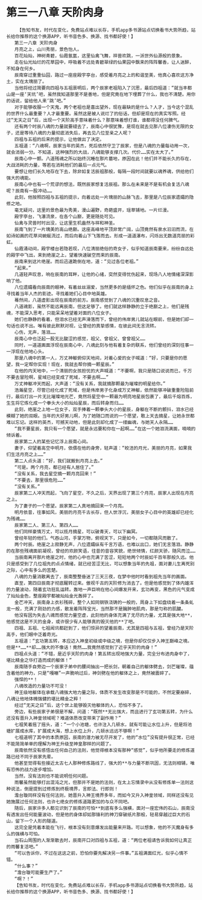 # 第三一八章 天阶肉身
        【告知书友，时代在变化，免费站点难以长存，手机app多书源站点切换看书大势所趋，站长给你推荐的这个换源APP，听书音色多、换源、找书都好使！】
       第三一八章 天阶肉身
       月亮之上，山川秀丽，景色怡人。
       百花灿灿，神树青碧，仙霞氤氲，这里仙禽飞舞，祥兽欢跳，一派世外仙源般的景象。
       走在仙光灿烂的花草园中，呼吸着不远处青碧翠绿的仙果园中飘来的阵阵馨香，让人迷醉，不知身在何乡。
       辰南穿过重重仙园，路过一座座殿宇亭台，感受着月亮之上的和谐至美，他真心喜欢这方净土，实在太瑰丽了。
       当他将经过简要向四祖与五祖禀明后，两个辰家老祖陷入了沉思，最后四祖道：“就当丰都山是一座‘天坑’吧，虽然我知道那里不是善地，但是究竟在地下埋葬了什么，我也不清楚。用你的话说，留给他人来‘跳’吧。”
       对于能够收服一个天鬼，两个老祖也是喜出望外，现在最缺的是什么？人才，当今这个混乱的世界什么最重要？人才最重要。虽然这是被人说烂了的俗话，但却是现在的真实写照。经过“无天之日”后，出现一个天阶高手意味着什么？那意味着想打谁，谁都得没任何脾气。
       还有两个时辰八魂的力量就要褪去了，辰南心中很犹豫，是现在就去见那八位凄伤无限的女子，还是等待八魂的力量彻底消失后，再去见八位至亲之人呢？
       四祖与五祖的后来的提示，让他做出了决定。
       五祖道：“八魂啊，辰家当年的英杰，死后依然守卫了辰家，但是八魂的力量每动用一次，就会消弱一分。不知道，这种强烈的大战，八魂能够支撑几次。代价……实在太大了。”
       辰南心中一颤。八道残魂之所以始终沉睡在那片墓地，原因在此！他们并不能长久的存在，大战消耗的力量，等若在消耗他们的最后一点元气。
       要想让他们长久地存在下去，除非如复活辰祖那般，每隔一段时间就要以魂养魂，供给他们强大的魂能。
       辰南心中也有一个荒谬的想法，既然辰家想复活辰祖。那么在未来是不是有机会复活八魂呢？辰南有一股冲动……
       此刻，他按照四祖与五祖的提示，向着远处一片瑰丽的山脉飞去，那里是八位辰家遗孀的隐修之地。
       毫无疑问，这里的景色最为秀美，漫山遍野，奇葩盛开，瑶草铺地。一片烂漫。
       殿宇亭台，飞瀑流泉，在各个山巅，更是随处可见。
       仙禽与灵兽时时出没，让这里生机盎然与祥和神圣。
       辰南飞到了一片瑰美的高山绝巅。这座高峰地平顶非常广阔，山顶竟然有泉水汩汩而流，在如诗如画的花草间蜿蜒流过，而后向着山下飞落而去。形成一道道瀑布，闪烁出无数道亮丽的彩虹。
       仙霞涌动间，殿宇楼台若隐若现，八位清丽绝俗的奇女子，似乎知道辰南要来，纷纷自远处的殿宇中飞出，来到绝崖之上，望着快速破空而来的辰南。
       辰南来到这片绝崖。而后迅速跪倒在地，道：“见过各位老祖。”
       “起来。”
       几道轻声叹息，响在辰南的耳畔，让他的心绪，突然变得忧伤起来，现场八人地情绪深深影响了他。
       八位遗孀看向辰南的眼神，有着丝丝溺爱，当然更多的是缅怀之色。他们似乎在辰南的身上寻找着当年人杰的影迹。寻找着她们心目中地英雄。
       蓦然间，八道虚影出现在辰南的前方。辰南感觉到了八魂的沉重叹息之音。
       八道魂影，虽然不能远离辰南，但这足够了。他们就这样静静的立于绝巅之上，他们是残魂，不能深入思考，只能呆呆地望着对面的八位女子。
       她们也静静的看着，但泪水已经无声滑落而下，曾经的伟岸男儿就站在眼前，但是她们却一句话也说不出。唯有彼此默默对视，让曾经的真挚感情，在彼此间无言流转。
       心伤，无声，落泪……
       辰南心中也泛起一股无比酸涩的感觉，祖父、曾祖父、曾曾祖父……
       同时，一道道画面浮现在辰南心中，八魂此刻与他有着复杂的联系，他们曾经的深刻往事一一浮现在他地心头。
       那是八魂中的第一人，万丈神躯俯仰天地间，对着心爱的女子喊道：“好，只要是你的愿望，我一定帮你实现！现在，我就去帮你摘一颗星辰。”
       在他的内天地中，一个清丽的女孩担忧的大声喊道：“不要啊，我只是随口说说而已，千万不要去冒险啊，星域已经变成了死域，不要去啊……”
       万丈神躯冲天而起，大声道：“没有关系，我就摘那颗最为璀璨的明星给你。”
       浩瀚星空，尽管已经化成了死域，但是伟岸男子化身成万丈神躯，依然能够冲破重重险阻前行，最后打出一片无比璀璨地光芒，竟然将星空中一颗最为明亮地星辰包裹了，最后千熔百炼，生生将它炼化成一个拳头大小的灿灿星辰，而后转身而归……
       此刻，绝崖之上地一位女子，双手捧着一颗拳头大小的星辰，身躯在不断的颤抖，泪水已经模糊了她的双眼。当年的大好男儿啊，为了她随口而说的一个愿望，敢上天去摘星，让她永世都难以忘记。这样的英杰，可撼天动地，但是此刻却化成了一缕幽魂，与她天人永隔……
       “我不要星辰，我只有一个愿望，就是永远要和你在一起啊……”在这一个她泪流满面，喃喃的倾诉着。
       辰家第二人的某些记忆浮上辰南心间。
       妻子，仰望着高空中明月，依偎在他的身旁，轻声道：“皎洁的月光，美丽的月亮，如果我们生活月亮之上……”
       第二人点头道：“好，我们就搬到月亮上去。”
       “可是。两个月亮，都已经有人居住了。”
       “没有关系，我去星空摘一颗月亮回来！”
       “不要去，那里很危险……”
       “没有关系。”
       辰家第二人冲天而起，飞向了星空，不久之后，天界出现了第三个月亮，辰家人出现在月亮之上。
       为了妻子的一个愿望。辰家第二人真地摘回来一个月亮。
       明月依昔，往事如风，美丽的月亮千古长存，但人世浮沉，美丽女子心目中的英雄却已经化为残魂……
       辰家第二人、第三人、第四人……
       他们同样豪情万丈，可以揽月摘星，可以破青天，可以下幽冥。
       曾经年轻的他们。气吞山河，手掌万物，俯视天下，只是如今，一切都随风而散了。
       两个时辰。绝崖之上寂静无声，八位遗孀纵有千言万语，也难以出口，她们无言落泪。静静的在那些残魂面前凝视，曾经的欢颜笑语，往昔的音容笑貌，绝世倾情，红颜天骄，随风而泣……
       当辰南离开那片绝崖之时，他的心中也充满了苦涩，短短地两个时辰如千百年那般久远。他只是感受到了几位祖先的点点情绪，就已经苦涩无比，可以想象当年的先祖，面对妻儿生离死别之际，心中有多么的苦楚。
       八魂的力量消散离去了，辰南整整昏迷了三天三夜，在梦中他时时看到祖先当年的画面。
       直至，第四日辰南才彻底醒转过来。傲视千古的天阶修为消去了。但是他感觉到了体内雄浑的力量波动，随着玄功狂乱运转。轰地一声巨响在他心间爆发开来，玄功再变，黑色的元气变成了灿灿金色，整座殿宇都被灿灿金光轰碎了。
       金芒冲天，辰南身上衣衫残碎，整个人如同钢铁浇铸的一般的，周身上下如盘绕着一条条虬龙一般，充满了刚劲的力感，散发着阵阵宝光，当然那不是臃肿地肌肉，那是匀称的肌腱。
       他没有因为失去八魂而感觉力量空虚，此刻他的身体充满了无尽的力量，尤其是强大地**，他感觉这是不灭的金身，或许很少有人能够真的毁灭他的**了吧。
       四祖、五祖、七祖闻讯都赶到了，他们惊异的望着辰南，尤其是四祖与五祖，曾经乃是天阶高手，他们眼中泛着奇光。
       五祖道：“玄功第五转，本应迈入神皇初级或中级之境，但是你却仅仅步入神王巅峰之境。但是**……**却……强大的不像话！竟然……我竟然感觉到了近乎天阶的肉身！”
       四祖点头道：“不错，是近乎天阶的肉身！第五转出现地强大力量，完全分布进肉身中了，堪比精金之华打造而成的躯体！”
       辰南随手自旁边一个辰家子弟中的腰间抽出一把长剑，朝着自己的躯体劈去，剑芒璀璨，蕴含着他的神力，只是“嘎嘣”一声脆响过后，神剑劈在他的躯体之上，竟然被震碎了。
       强悍的**！
       八魂改造的力量功不可没！
       神王级地躯体在承载八魂强大地力量之际，体质不发生改变那是不可能的，不然定要崩碎，八魂让他地体魄强健的堪比精金之粹！
       经过“无天之日”后，这个世上能够毁灭他躯体的人，恐怕不多了。
       旁边，有些辰家子弟很是不解，问道：“既然**无比强大，而且进行了玄功第五转，为什么还没有晋升入神皇领域呢？难道体质改变带来了副作用？”
       七祖笑着摇了摇头，道：“一个小池塘，也许注入几顿水，就有可能让水位上升，但是将池塘扩展成水库，扩展成大海，想上水位上升，几顿水远远不够啊！”
       七祖道明了其中的本质原因，辰南的潜力被无尽开发了，他的“水位”没有提升很正常，已经不能简简单单的理解为神王升级至神皇那样的问题了。
       辰南依然没有感悟出任何自己的法则，他觉得根本没有那种“感觉”，似乎他所要走的修炼道路已经不同于辰家先辈。
       他甚至觉得有些接近太古七人那种修炼路线了，强大的**与力量不断巩固，无法则相辅，唯有恐怖的战力逐步增加。
       当然，没有法则也不能说明任何问题。
       雨馨虽然能够打出混沌之光，但那并不是她的法则，在太上忘情录中从没有修炼单一法则这种说法，倒是提到过修炼到终极境界，言即法、行即则！
       澹台璇同样没有任何法则，她晋升入神王境界多年，而如今又升入神皇领域，同样还没有见她施展过任何法则，也许七绝女的修炼道路更加的与众不同吧。
       随后，辰家许多人都见识到了辰南的可怕**到底有多么强横，面对一座宏伟的石山，辰南没有透发出任何能量波动，但是他的身体却如那锋利的神刀穿破纸片那般，轻易穿越过巨大的石山，留下一个人形的隧道。
       这完全是凭着本能在飞行，根本没有刻意爆发出能量来开路。可以想象，他的不灭魔身有多么的强横与可怕。
       当石山周围的人渐渐散去时，辰南开口对四祖与五祖，道：“两位老祖请告诉我如何让真正的雨馨复活吧。”
       “可以告诉你，不过在这这之前，恐怕你要先解决另一件事。”五祖满面红光，似乎心情不错。
       “什么事？”
       “澹台璇可能要生产了。”
       “啊？！”
       【告知书友，时代在变化，免费站点难以长存，手机app多书源站点切换看书大势所趋，站长给你推荐的这个换源APP，听书音色多、换源、找书都好使！】